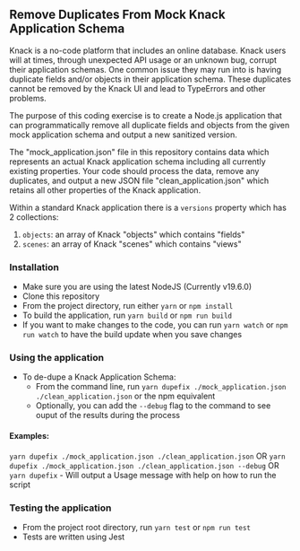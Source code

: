 ## Remove Duplicates From Mock Knack Application Schema

Knack is a no-code platform that includes an online database. Knack users will at times, through unexpected API usage or an unknown bug, corrupt their application schemas. One common issue they may run into is having duplicate fields and/or objects in their application schema. These duplicates cannot be removed by the Knack UI and lead to TypeErrors and other problems.

The purpose of this coding exercise is to create a Node.js application that can programmatically remove all duplicate fields and objects from the given mock application schema and output a new sanitized version.

The "mock_application.json" file in this repository contains data which represents an actual Knack application schema including all currently existing properties. Your code should process the data, remove any duplicates, and output a new JSON file "clean_application.json" which retains all other properties of the Knack application.

Within a standard Knack application there is a `versions` property which has 2 collections:
1. `objects`: an array of Knack "objects" which contains "fields"
2. `scenes`: an array of Knack "scenes" which contains "views"

### Installation
- Make sure you are using the latest NodeJS (Currently v19.6.0)
- Clone this repository
- From the project directory, run either `yarn` or `npm install`
- To build the application, run `yarn build` or `npm run build`
- If you want to make changes to the code, you can run `yarn watch` or `npm run watch` to have the build update when you save changes

### Using the application
- To de-dupe a Knack Application Schema:
  - From the command line, run `yarn dupefix ./mock_application.json ./clean_application.json` or the npm equivalent
  - Optionally, you can add the `--debug` flag to the command to see ouput of the results during the process

#### Examples:
  `yarn dupefix ./mock_application.json ./clean_application.json`
    OR
  `yarn dupefix ./mock_application.json ./clean_application.json --debug`
    OR
  `yarn dupefix` - Will output a Usage message with help on how to run the script

### Testing the application
  - From the project root directory, run `yarn test` or `npm run test`
  - Tests are written using Jest